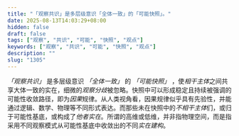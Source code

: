```yaml
---
title: "「观察共识」是多层级意识「全体一致」的「可能快照」。"
date: 2025-08-13T14:03:29+08:00
hidden: false
draft: false
tags: ["观察", "共识", "可能", "快照", "观点"]
keywords: ["观察", "共识", "可能", "快照", "观点"]
description: ""
slug: "1305"
---
```


*「观察共识」* 是多层级意识 *「全体一致」* 的 *「可能快照」* ，使*相干主体*之间共享大体一致的实在，细微的*观察分歧*被忽略。快照中可以形成稳定且持续被强调的可能性收敛路径，即为*因果*规律。从人类视角看，因果规律似乎具有先验性，并能通过逻辑、数学、物理等不同形式表达。而那些未在快照中的*不相干主体*们，或归于可能性基底，或构成了*他者实在*。所谓的高维或低维，并非指物理空间，而是指采用不同观察模式从可能性基底中收敛出的不同*实在建构*。
